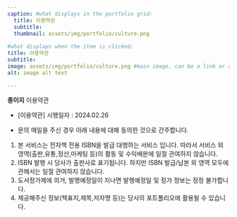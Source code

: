 ```yaml
---
caption: #what displays in the portfolio grid:
  title: 이용약관
  subtitle: 
  thumbnail: assets/img/portfolio/culture.png
  
#what displays when the item is clicked:
title: 이용약관
subtitle: 
image: assets/img/portfolio/culture.png #main image, can be a link or a file in assets/img/portfolio
alt: image alt text

---
```

**종이지** 이용약관

- [이용약관]
시행일자 : 2024.02.26

- 문의 메일을 주신 경우 아래 내용에 대해 동의한 것으로 간주합니다.
1) 본 서비스는 전자책 전용 ISBN을 발급 대행하는 서비스 입니다. 따라서 서비스 외 영역(출판,유통,정산,마케팅 등)의 활동 및 수익배분에 일절 관여하지 않습니다.
2) ISBN 발행 시 당사가 출판사로 표기됩니다. 하지만 ISBN 발급/납본 외 영역 모두에 관해서는 일절 관여하지 않습니다.
3) 도서정가제에 의거, 발행예정일이 지나면 발행예정일 및 정가 정보는 정정 불가합니다.
4) 제공해주신 정보(책표지,제목,저자명 등)는 당사의 포트폴리오에 활용될 수 있습니다.